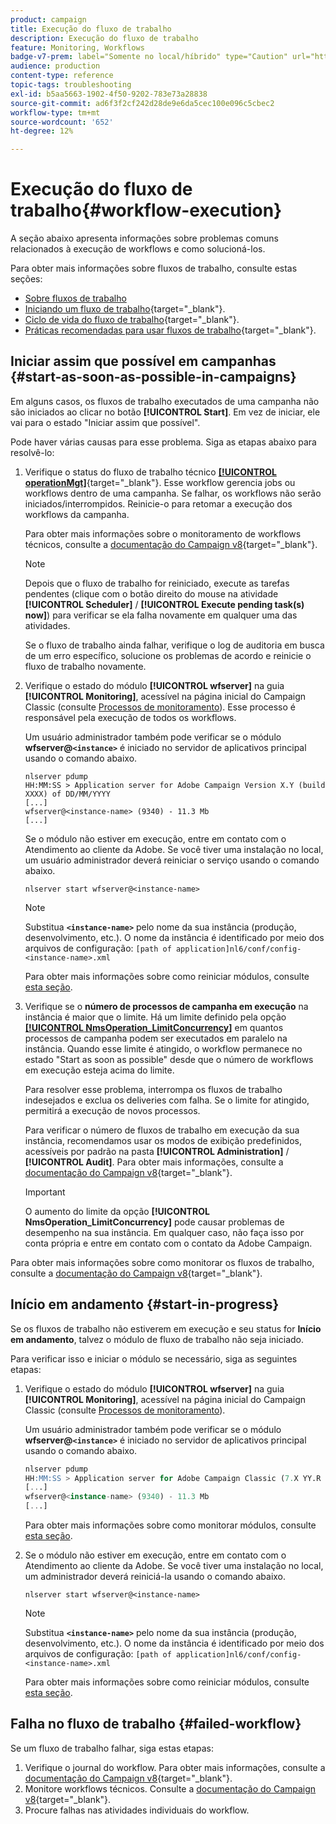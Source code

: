 ```yaml
---
product: campaign
title: Execução do fluxo de trabalho
description: Execução do fluxo de trabalho
feature: Monitoring, Workflows
badge-v7-prem: label="Somente no local/híbrido" type="Caution" url="https://experienceleague.adobe.com/docs/campaign-classic/using/installing-campaign-classic/architecture-and-hosting-models/hosting-models-lp/hosting-models.html?lang=pt-BR" tooltip="Aplica-se somente a implantações locais e híbridas"
audience: production
content-type: reference
topic-tags: troubleshooting
exl-id: b5aa5663-1902-4f50-9202-783e73a28838
source-git-commit: ad6f3f2cf242d28de9e6da5cec100e096c5cbec2
workflow-type: tm+mt
source-wordcount: '652'
ht-degree: 12%

---
```


# Execução do fluxo de trabalho{#workflow-execution}



A seção abaixo apresenta informações sobre problemas comuns relacionados à execução de workflows e como solucioná-los.

Para obter mais informações sobre fluxos de trabalho, consulte estas seções:

* [Sobre fluxos de trabalho](../../workflow/using/about-workflows.md)
* [Iniciando um fluxo de trabalho](https://experienceleague.adobe.com/docs/campaign/automation/workflows/executing-a-workflow/start-a-workflow.html?lang=pt-BR){target="_blank"}.
* [Ciclo de vida do fluxo de trabalho](https://experienceleague.adobe.com/docs/campaign/automation/workflows/introduction/about-workflows.html?lang=pt-BR){target="_blank"}.
* [Práticas recomendadas para usar fluxos de trabalho](https://experienceleague.adobe.com/docs/campaign/automation/workflows/introduction/workflow-best-practices.html?lang=pt-BR){target="_blank"}.

## Iniciar assim que possível em campanhas {#start-as-soon-as-possible-in-campaigns}

Em alguns casos, os fluxos de trabalho executados de uma campanha não são iniciados ao clicar no botão **[!UICONTROL Start]**. Em vez de iniciar, ele vai para o estado &quot;Iniciar assim que possível&quot;.

Pode haver várias causas para esse problema. Siga as etapas abaixo para resolvê-lo:

1. Verifique o status do fluxo de trabalho técnico [**[!UICONTROL operationMgt]**](https://experienceleague.adobe.com/docs/campaign/automation/workflows/introduction/wf-type/technical-workflows.html?lang=pt-BR){target="_blank"}. Esse workflow gerencia jobs ou workflows dentro de uma campanha. Se falhar, os workflows não serão iniciados/interrompidos. Reinicie-o para retomar a execução dos workflows da campanha.

   Para obter mais informações sobre o monitoramento de workflows técnicos, consulte a [documentação do Campaign v8](https://experienceleague.adobe.com/docs/campaign/automation/workflows/monitoring-workflows/monitor-technical-workflows.html?lang=pt-BR){target="_blank"}.

   >[!NOTE]
   >
   >Depois que o fluxo de trabalho for reiniciado, execute as tarefas pendentes (clique com o botão direito do mouse na atividade **[!UICONTROL Scheduler]** / **[!UICONTROL Execute pending task(s) now]**) para verificar se ela falha novamente em qualquer uma das atividades.

   Se o fluxo de trabalho ainda falhar, verifique o log de auditoria em busca de um erro específico, solucione os problemas de acordo e reinicie o fluxo de trabalho novamente.

1. Verifique o estado do módulo **[!UICONTROL wfserver]** na guia **[!UICONTROL Monitoring]**, acessível na página inicial do Campaign Classic (consulte [Processos de monitoramento](../../production/using/monitoring-processes.md)). Esse processo é responsável pela execução de todos os workflows.

   Um usuário administrador também pode verificar se o módulo **wfserver@`<instance>`** é iniciado no servidor de aplicativos principal usando o comando abaixo.

   ```
   nlserver pdump
   HH:MM:SS > Application server for Adobe Campaign Version X.Y (build XXXX) of DD/MM/YYYY
   [...]
   wfserver@<instance-name> (9340) - 11.3 Mb
   [...]
   ```

   Se o módulo não estiver em execução, entre em contato com o Atendimento ao cliente da Adobe. Se você tiver uma instalação no local, um usuário administrador deverá reiniciar o serviço usando o comando abaixo.

   ```
   nlserver start wfserver@<instance-name>
   ```

   >[!NOTE]
   >
   >Substitua **`<instance-name>`** pelo nome da sua instância (produção, desenvolvimento, etc.). O nome da instância é identificado por meio dos arquivos de configuração:
   >`[path of application]nl6/conf/config-<instance-name>.xml`

   Para obter mais informações sobre como reiniciar módulos, consulte [esta seção](../../production/using/usual-commands.md#module-launch-commands).

1. Verifique se o **número de processos de campanha em execução** na instância é maior que o limite. Há um limite definido pela opção [**[!UICONTROL NmsOperation_LimitConcurrency]**](../../installation/using/configuring-campaign-options.md#campaign-e-workflow-management) em quantos processos de campanha podem ser executados em paralelo na instância. Quando esse limite é atingido, o workflow permanece no estado &quot;Start as soon as possible&quot; desde que o número de workflows em execução esteja acima do limite.

   Para resolver esse problema, interrompa os fluxos de trabalho indesejados e exclua os deliveries com falha. Se o limite for atingido, permitirá a execução de novos processos.

   Para verificar o número de fluxos de trabalho em execução da sua instância, recomendamos usar os modos de exibição predefinidos, acessíveis por padrão na pasta **[!UICONTROL Administration]** / **[!UICONTROL Audit]**. Para obter mais informações, consulte a [documentação do Campaign v8](https://experienceleague.adobe.com/docs/campaign/automation/workflows/monitoring-workflows/monitor-workflow-execution.html?lang=pt-BR){target="_blank"}.

   >[!IMPORTANT]
   >
   >O aumento do limite da opção **[!UICONTROL NmsOperation_LimitConcurrency]** pode causar problemas de desempenho na sua instância. Em qualquer caso, não faça isso por conta própria e entre em contato com o contato da Adobe Campaign.

Para obter mais informações sobre como monitorar os fluxos de trabalho, consulte a [documentação do Campaign v8](https://experienceleague.adobe.com/docs/campaign/automation/workflows/monitoring-workflows/monitor-workflow-execution.html?lang=pt-BR){target="_blank"}.

## Início em andamento {#start-in-progress}

Se os fluxos de trabalho não estiverem em execução e seu status for **Início em andamento**, talvez o módulo de fluxo de trabalho não seja iniciado.

Para verificar isso e iniciar o módulo se necessário, siga as seguintes etapas:

1. Verifique o estado do módulo **[!UICONTROL wfserver]** na guia **[!UICONTROL Monitoring]**, acessível na página inicial do Campaign Classic (consulte [Processos de monitoramento](../../production/using/monitoring-processes.md)).

   Um usuário administrador também pode verificar se o módulo **wfserver@`<instance>`** é iniciado no servidor de aplicativos principal usando o comando abaixo.

   ```sql
   nlserver pdump
   HH:MM:SS > Application server for Adobe Campaign Classic (7.X YY.R build XXX@SHA1) of DD/MM/YYYY
   [...]
   wfserver@<instance-name> (9340) - 11.3 Mb
   [...]
   ```

   Para obter mais informações sobre como monitorar módulos, consulte [esta seção](../../production/using/usual-commands.md#monitoring-commands-).

1. Se o módulo não estiver em execução, entre em contato com o Atendimento ao cliente da Adobe. Se você tiver uma instalação no local, um administrador deverá reiniciá-la usando o comando abaixo.

   ```
   nlserver start wfserver@<instance-name>
   ```

   >[!NOTE]
   >
   >Substitua **`<instance-name>`** pelo nome da sua instância (produção, desenvolvimento, etc.). O nome da instância é identificado por meio dos arquivos de configuração:
   >`[path of application]nl6/conf/config-<instance-name>.xml`

   Para obter mais informações sobre como reiniciar módulos, consulte [esta seção](../../production/using/usual-commands.md#module-launch-commands).

## Falha no fluxo de trabalho {#failed-workflow}

Se um fluxo de trabalho falhar, siga estas etapas:

1. Verifique o journal do workflow. Para obter mais informações, consulte a [documentação do Campaign v8](https://experienceleague.adobe.com/docs/campaign/automation/workflows/monitoring-workflows/monitor-workflow-execution.html?lang=pt-BR){target="_blank"}.
1. Monitore workflows técnicos. Consulte a [documentação do Campaign v8](https://experienceleague.adobe.com/docs/campaign/automation/workflows/monitoring-workflows/monitor-technical-workflows.html?lang=pt-BR){target="_blank"}.
1. Procure falhas nas atividades individuais do workflow.
